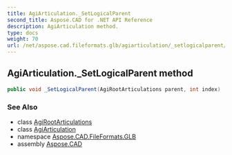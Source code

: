 ```yaml
---
title: AgiArticulation._SetLogicalParent
second_title: Aspose.CAD for .NET API Reference
description: AgiArticulation method. 
type: docs
weight: 70
url: /net/aspose.cad.fileformats.glb/agiarticulation/_setlogicalparent/
---
```

## AgiArticulation._SetLogicalParent method

```csharp
public void _SetLogicalParent(AgiRootArticulations parent, int index)
```

### See Also

* class [AgiRootArticulations](../../agirootarticulations/)
* class [AgiArticulation](../)
* namespace [Aspose.CAD.FileFormats.GLB](../../agiarticulation/)
* assembly [Aspose.CAD](../../../)


